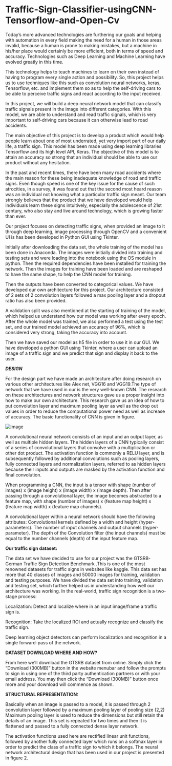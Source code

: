 # Traffic-Sign-Classifier-usingCNN-Tensorflow-and-Open-Cv

Today’s more advanced technologies are furthering our goals and helping with automation in every field making the need for a human in those areas invalid, because a human is prone to making mistakes, but a machine in his/her place would certainly be more efficient, both in terms of speed and accuracy. Technologies such as Deep Learning and Machine Learning have evolved greatly in this time.

This technology helps to teach machines to learn on their own instead of having to program every single action and possibility. So, this project helps us to use techniques like this such as convolution neural networks, keras, Tensorflow, etc. and implement them so as to help the self-driving cars to be able to perceive traffic signs and react according to the input received.

In this project, we will build a deep neural network model that can classify traffic signals present in the image into different categories. With this model, we are able to understand and read traffic signals, which is very important to self-driving cars because it can otherwise lead to road accidents.

The main objective of this project is to develop a product which would help people learn about one of most underrated, yet very import part of our daily life, a traffic sign. This model has been made using deep learning libraries Tensorflow and its high level API, Keras. The objective of this model is to attain an accuracy so strong that an individual should be able to use our product without any hesitation.

In the past and recent times, there have been many road accidents where the main reason for these being inadequate knowledge of road and traffic signs. Even though speed is one of the key issue for the cause of such atrocities, in a survey, it was found out that the second most heard reason was an individual not knowing what a particular traffic sign meant.
Our team strongly believes that the product that we have developed would help individuals learn these signs intuitively, especially the adolescence of 21st century, who also stay and live around technology, which is growing faster than ever.

Our project focuses on detecting traffic signs, when provided an image to it through deep learning, image processing through OpenCV and a convenient UI is has been developed in Python GUI using Tkinter.

Initially after downloading the data set, the whole training of the model has been done in Anaconda. The images were initially divided into training and testing sets and were loading into the notebook using the OS module in python.
Then the required dependencies have been installed for training the network. Then the images for training have been loaded and are reshaped to have the same shape, to help the CNN model for training.

Then the outputs have been converted to categorical values. We have developed our own architecture for this project. Our architecture consisted of 2 sets of 2 convolution layers followed a max pooling layer and a dropout ratio has also been provided.

A validation split was also mentioned at the starting of training of the model, which helped us understand how our model was working after every epoch. After the whole model was trained, we also performed a test using the test set, and our trained model achieved an accuracy of 96%, which is considered very strong, taking the accuracy into account.

Then we have saved our model as h5 file in order to use it in our GUI. We have developed a python GUI using Tkinter, where a user can upload an image of a traffic sign and we predict that sign and display it back to the user.

***DESIGN***

For the design part we have made an architecture after doing research on various other architectures like Alex net, VGG16 and VGG19.The type of network that we have used in our is the very well-known CNN.
The research on these architectures and network structures gave us a proper insight into how to make our own architecture.
This research gave us an idea of how to put convolution layer and maximum pooling layer as well as the drop out values in order to reduce the computational power need as well as increase of accuracy. The basic functionality of CNN is given in figure.


![image](https://user-images.githubusercontent.com/59841174/119186637-ff3ccc00-ba95-11eb-909d-72a627760334.png)


A convolutional neural network consists of an input and an output layer, as well as multiple hidden layers. The hidden layers of a CNN typically consist of a series of convolutional layers that convolve with a multiplication or other dot product. The activation function is commonly a RELU layer, and is subsequently followed by additional convolutions such as pooling layers, fully connected layers and normalization layers, referred to as hidden layers because their inputs and outputs are masked by the activation function and final convolution.

When programming a CNN, the input is a tensor with shape (number of images) x (image height) x (image width) x (image depth). Then after passing through a convolutional layer, the image becomes abstracted to a feature map, with shape (number of images) x (feature map height) x (feature map width) x (feature map channels).

A convolutional layer within a neural network should have the following attributes: Convolutional kernels defined by a width and height (hyper-parameters).
The number of input channels and output channels (hyper-parameter).
The depth of the Convolution filter (the input channels) must be equal to the number channels (depth) of the input feature map.


******Our traffic sign dataset:******

The data set we have decided to use for our project was the GTSRB- German Traffic Sign Detection Benchmark .This is one of the most renowned datasets for traffic signs in websites like kaggle. This data set has more that 40 classes of images and 50000 images for training, validation and testing purposes. We have divided the data set into training, validation and testing set, which further helped us in understanding how well our architecture was working.
In the real-world, traffic sign recognition is a two-stage process:
 
Localization: Detect and localize where in an input image/frame a traffic sign is.

Recognition: Take the localized ROI and actually recognize and classify the traffic sign.

Deep learning object detectors can perform localization and recognition in a single forward-pass of the network.


****DATASET DOWNLOAD WHERE AND HOW?****

From here we’ll download the GTSRB dataset from online. Simply click the “Download (300MB)” button in the website menubar and follow the prompts to sign in using one of the third party authentication partners or with your email address. You may then click the “Download (300MB)” button once more and your download will commence as shown.



****STRUCTURAL REPRESENTATION:****

Basically when an image is passed to a model, it is passed through 2 convolution layer followed by a maximum pooling layer of pooling size (2,2)
Maximum pooling layer is used to reduce the dimensions but still retain the details of an image. This set is repeated for two times and then it is flattened and passed to a fully connected dense layer network.

The activation functions used here are rectified linear unit functions, followed by another fully connected layer which runs on a softmax layer in order to predict the class of a traffic sign to which it belongs. The neural network architectural design that has been used in our project is presented in figure 2.






